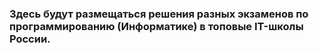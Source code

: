 ### Здесь будут размещаться решения разных экзаменов по программированию (Информатике) в топовые IT-школы России.
